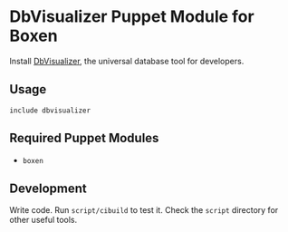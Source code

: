 # DbVisualizer Puppet Module for Boxen

Install [DbVisualizer](http://www.dbvis.com), the universal database tool for developers.

## Usage

```puppet
include dbvisualizer
```

## Required Puppet Modules

* `boxen`

## Development

Write code. Run `script/cibuild` to test it. Check the `script`
directory for other useful tools.